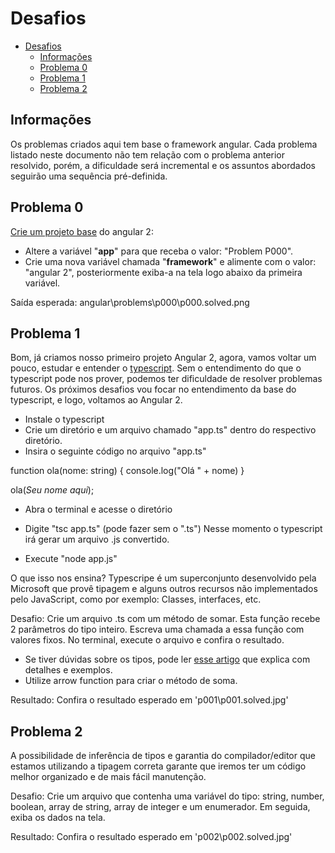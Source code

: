 
# Desafios

<!-- @import "[TOC]" {cmd="toc" depthFrom=1 depthTo=6 orderedList=false} -->

<!-- code_chunk_output -->

* [Desafios](#desafios)
	* [Informações](#informações)
	* [Problema 0](#problema-0)
	* [Problema 1](#problema-1) 
	* [Problema 2](#problema-2)


<!-- /code_chunk_output -->

## Informações
Os problemas criados aqui tem base o framework angular.
Cada problema listado neste documento não tem relação com o problema anterior resolvido, porém, a dificuldade será incremental e os assuntos abordados seguirão uma sequência pré-definida. 


## Problema 0
[Crie um projeto base](https://angular.io/guide/quickstart) do angular 2:
- Altere a variável "**app**" para que receba o valor: "Problem P000".
- Crie uma nova variável chamada "**framework**" e alimente com o valor: "angular 2", posteriormente exiba-a na tela logo abaixo da primeira variável.

Saída esperada: angular\problems\p000\p000.solved.png

## Problema 1
Bom, já criamos nosso primeiro projeto Angular 2, agora, vamos voltar um pouco, estudar e entender o [typescript](https://www.typescriptlang.org/#download-links "typescript"). Sem o entendimento do que o typescript pode nos prover, podemos ter dificuldade de resolver problemas futuros. Os próximos desafios vou focar no entendimento da base do typescript, e logo, voltamos ao Angular 2.

-  Instale o typescript
- Crie um diretório e um arquivo chamado "app.ts" dentro do respectivo diretório.
- Insira o seguinte código no arquivo "app.ts"

function ola(nome: string) {
    console.log("Olá " + nome)
}

ola(*Seu nome aqui*);

- Abra o terminal e acesse o diretório
- Digite "tsc app.ts" (pode fazer sem o ".ts")
	Nesse momento o typescript irá gerar um arquivo .js convertido.

- Execute "node app.js"

O que isso nos ensina?
Typescripe é um superconjunto desenvolvido pela Microsoft que provê tipagem e alguns outros recursos não implementados pelo JavaScript, como por exemplo: Classes, interfaces, etc.

Desafio:
Crie um arquivo .ts com um método de somar. Esta função recebe 2 parâmetros do tipo inteiro. Escreva uma chamada a essa função com valores fixos.  No terminal, execute o arquivo e confira o resultado.
- Se tiver dúvidas sobre os tipos, pode ler [esse artigo](https://goo.gl/ndnkHD "esse artigo") que explica com detalhes e exemplos.
- Utilize arrow function para criar o método de soma.

Resultado: 
Confira o resultado esperado em 'p001\p001.solved.jpg'

## Problema 2

A possibilidade de inferência de tipos e garantia do compilador/editor que estamos utilizando a tipagem correta garante que iremos ter um código melhor organizado e de mais fácil manutenção.

Desafio:
Crie um arquivo que contenha uma variável do tipo: string, number, boolean,  array de string, array de integer e um enumerador. Em seguida, exiba os dados na tela.

Resultado: 
Confira o resultado esperado em 'p002\p002.solved.jpg'